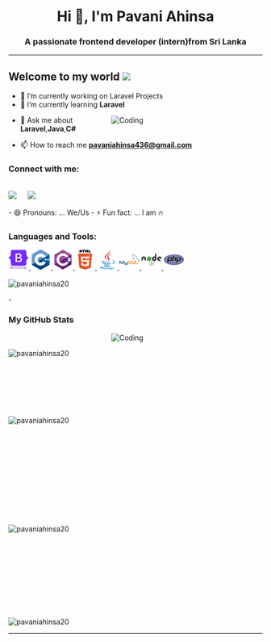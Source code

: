 <h1 align="center">Hi 👋, I'm Pavani Ahinsa</h1>
<h3 align="center">A passionate frontend developer (intern)from Sri Lanka</h3>

 
---
## Welcome to my world <img src="https://github.com/TheDudeThatCode/TheDudeThatCode/blob/master/Assets/Earth.gif" width="24px">
- 🔭 I’m currently working on Laravel Projects
- 🌱 I’m currently learning **Laravel**
<img align="right" alt="Coding" width="300" src="https://i.pinimg.com/originals/81/17/8b/81178b47a8598f0c81c4799f2cdd4057.gif">


- 💬 Ask me about **Laravel**,**Java**,**C#**

- 📫 How to reach me **pavaniahinsa436@gmail.com**

<h3 align="left">Connect with me:</h3>
<br>	
<a target="_blank" href="https://www.linkedin.com/in/pavaniahinsa/"><img src="https://img.shields.io/badge/-LinkedIn-0077B5?style=for-the-badge&logo=Linkedin&logoColor=white"></img></a>
&emsp;
<a target="_blank" href="pavaniahinsa436@gmail.com"
><img src="https://img.shields.io/badge/-Gmail-D14836?style=for-the-badge&logo=Gmail&logoColor=white"></img></a>
&emsp;
 

<br>
</p>
- 😄 Pronouns: ... We/Us
- ⚡ Fun fact: ... I am 🔥
<p align="left">
</p>

<h3 align="left">Languages and Tools:</h3>
<p align="left"> <a href="https://getbootstrap.com" target="_blank" rel="noreferrer"> <img src="https://raw.githubusercontent.com/devicons/devicon/master/icons/bootstrap/bootstrap-plain-wordmark.svg" alt="bootstrap" width="40" height="40"/> </a> <a href="https://www.w3schools.com/cpp/" target="_blank" rel="noreferrer"> <img src="https://raw.githubusercontent.com/devicons/devicon/master/icons/cplusplus/cplusplus-original.svg" alt="cplusplus" width="40" height="40"/> </a> <a href="https://www.w3schools.com/cs/" target="_blank" rel="noreferrer"> <img src="https://raw.githubusercontent.com/devicons/devicon/master/icons/csharp/csharp-original.svg" alt="csharp" width="40" height="40"/> </a> <a href="https://www.w3.org/html/" target="_blank" rel="noreferrer"> <img src="https://raw.githubusercontent.com/devicons/devicon/master/icons/html5/html5-original-wordmark.svg" alt="html5" width="40" height="40"/> </a> <a href="https://www.java.com" target="_blank" rel="noreferrer"> <img src="https://raw.githubusercontent.com/devicons/devicon/master/icons/java/java-original.svg" alt="java" width="40" height="40"/> </a> <a href="https://www.mysql.com/" target="_blank" rel="noreferrer"> <img src="https://raw.githubusercontent.com/devicons/devicon/master/icons/mysql/mysql-original-wordmark.svg" alt="mysql" width="40" height="40"/> </a> <a href="https://nodejs.org" target="_blank" rel="noreferrer"> <img src="https://raw.githubusercontent.com/devicons/devicon/master/icons/nodejs/nodejs-original-wordmark.svg" alt="nodejs" width="40" height="40"/> </a> <a href="https://www.php.net" target="_blank" rel="noreferrer"> <img src="https://raw.githubusercontent.com/devicons/devicon/master/icons/php/php-original.svg" alt="php" width="40" height="40"/> </a> </p>

<p><img align="center" src="https://github-readme-stats.vercel.app/api/top-langs?username=pavaniahinsa20&show_icons=true&locale=en&layout=compact" alt="pavaniahinsa20" /></p>
-
<h3>My GitHub Stats</h3>
<img align="right" alt="Coding" width="300" src="https://cdn.dribbble.com/users/1277312/screenshots/14733298/media/39b1045e593737587dd60e42c8422d1f.gif" >
<br>
<p><img align="left" src="https://github-readme-stats.vercel.app/api/top-langs?username=pavaniahinsa20 &show_icons=true&theme=dark&locale=en&layout=compact" alt="pavaniahinsa20" /></p>

<br><br><br><br><br><br><br>
<p>&nbsp;<img align="left" src="https://github-readme-stats.vercel.app/api?username=pavaniahinsa20 &show_icons=true&theme=dark&locale=en" alt="pavaniahinsa20" /></p>
<br><br><br><br><br><br><br><br><br><br>

<p><img align="left" src="https://github-readme-streak-stats.herokuapp.com/?user=pavaniahinsa20&theme=dark" alt="pavaniahinsa20" /></p>
<br><br><br><br><br><br><br><br><br><br>
 

 


<p align="left"> <img src="https://komarev.com/ghpvc/?username=pavaniahinsa20&label=Profile%20views&color=0e75b6&style=flat" alt="pavaniahinsa20" /> </p>

------


